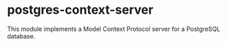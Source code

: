 # postgres-context-server

This module implements a Model Context Protocol server for a PostgreSQL database.
